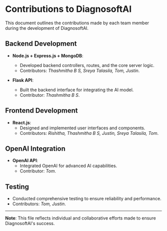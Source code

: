 # Contributions to DiagnosoftAI

This document outlines the contributions made by each team member during the development of DiagnosoftAI.

## Backend Development
- **Node.js + Express.js + MongoDB**: 
  - Developed backend controllers, routes, and the core server logic.
  - Contributors: *Thashmitha B S, Sreya Talasila, Tom, Justin*.

- **Flask API**: 
  - Built the backend interface for integrating the AI model.
  - Contributor: *Thashmitha B S*.

## Frontend Development
- **React.js**: 
  - Designed and implemented user interfaces and components.
  - Contributors: *Rishitha, Thashmitha B S, Justin, Sreya Talasila, Tom*.

## OpenAI Integration
- **OpenAI API**: 
  - Integrated OpenAI for advanced AI capabilities.
  - Contributor: *Tom*.

## Testing
- Conducted comprehensive testing to ensure reliability and performance.
- Contributors: *Tom, Justin*.

---
**Note**: This file reflects individual and collaborative efforts made to ensure DiagnosoftAI's success.
